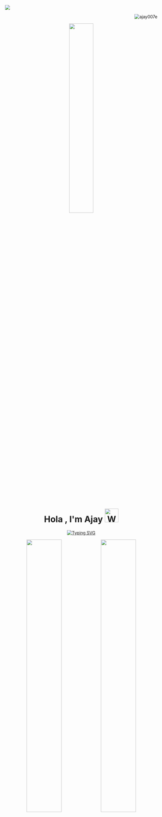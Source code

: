 <img src="https://user-images.githubusercontent.com/73097560/115834477-dbab4500-a447-11eb-908a-139a6edaec5c.gif">
<p align="right"> 
	<img src="https://visitcount.itsvg.in/api?id=ajay007e&icon=5&pretty=true&color=9" alt="ajay007e" /> 
</p>
<p align="center" >
	<img src="https://user-images.githubusercontent.com/22797857/90096358-dba16400-dd54-11ea-8e44-e181ada72661.gif" width="40%"/>
</p>
<h1 align="center"> 
	Hola , I'm Ajay
	<img src="https://raw.githubusercontent.com/nixin72/nixin72/master/wave.gif" alt="Waving hand animated gif" height="45"width="45" /> 
</h1>
<p align="center">
	<a href="https://git.io/typing-svg"><img src="https://readme-typing-svg.herokuapp.com?font=Special+Elite&size=25&pause=1000&color=42B883&center=true&vCenter=true&width=500&lines=Computer+Science+Student;Competitive+Programmer;DS+%7C+Algorithms+%7C+OPP;Always+Learning+New+Things" alt="Typing SVG" /></a>
</p>
<!-- ## 📈 Activity Graph -->
<p align="center">
<!-- 	<img src="https://activity-graph.herokuapp.com/graph?username=ajay007e&theme=vue"/> -->
</p>
<p align="center">
<!--   <img width="36%" src="https://github-readme-stats.vercel.app/api/top-langs/?username=ajay007e&layout=compact&&theme=vue-dark" />	 -->
<!--   <img width="60%" src="https://github-profile-summary-cards.vercel.app/api/cards/profile-details?username=ajay007e&theme=2077"/> -->
</p>
<p align="center">
	<img width="48%" src="https://github-readme-stats.vercel.app/api?username=ajay007e&show_icons=true&theme=vue-dark&" />
	<img width="48%" src="https://github-readme-streak-stats.herokuapp.com/?user=ajay007e&theme=vue-dark" />
</p>
<div align="center">
<!-- 	<img src="https://quotes-github-readme.vercel.app/api?type=vertical&theme=merko"/> -->
</div>
<div align="center">
<!--	<img src="https://github.com/ajay007e/ajay007e/blob/output/github-contribution-grid-snake.gif"/> -->
<!-- 	<img src="https://github-profile-trophy.vercel.app/?username=ajay007e&theme=merko&no-frame=false&no-bg=true&margin-w=3&row=1"/> -->
</div>
